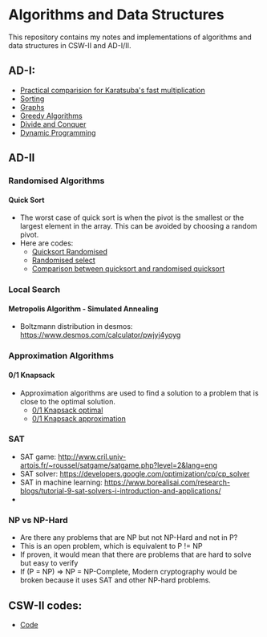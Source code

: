 # Algorithms and Data Structures
This repository contains my notes and implementations of algorithms and data structures in CSW-II and AD-I/II.

## AD-I:
  - [Practical comparision for Karatsuba's fast multiplication](./src/divide_conquer/README.md)
  - [Sorting](./src/sorting/)
  - [Graphs](./src/csw/graph/)
  - [Greedy Algorithms](./src/greedy/)
  - [Divide and Conquer](./src/divide_and_conquer/)
  - [Dynamic Programming](./src/dp/)

## AD-II
### Randomised Algorithms
#### Quick Sort
- The worst case of quick sort is when the pivot is the smallest or the largest element in the array. This can be avoided by choosing a random pivot.
- Here are codes:
  - [Quicksort Randomised](./src/sorting/quick_sort_randomised.py)
  - [Randomised select](./src/sorting/select_randomised.py)
  - [Comparison between quicksort and randomised quicksort](./src/sorting/compare_quick_sort_randomised.py)

### Local Search
#### Metropolis Algorithm - Simulated Annealing
  - Boltzmann distribution in desmos: https://www.desmos.com/calculator/pwjyj4yoyg

### Approximation Algorithms
#### 0/1 Knapsack
- Approximation algorithms are used to find a solution to a problem that is close to the optimal solution.
  - [0/1 Knapsack optimal](./src/dp/Knapsack01.java)
  - [0/1 Knapsack approximation](./src/dp/Knapsack01.java)

### SAT
- SAT game: http://www.cril.univ-artois.fr/~roussel/satgame/satgame.php?level=2&lang=eng
- SAT solver: https://developers.google.com/optimization/cp/cp_solver
- SAT in machine learning: https://www.borealisai.com/research-blogs/tutorial-9-sat-solvers-i-introduction-and-applications/
- 
### NP vs NP-Hard
- Are there any problems that are NP but not NP-Hard and not in P?
- This is an open problem, which is equivalent to P != NP
- If proven, it would mean that there are problems that are hard to solve but easy to verify
- If (P = NP) => NP = NP-Complete, Modern cryptography would be broken because it uses SAT and other NP-hard problems.

## CSW-II codes:
  - [Code](./src/csw/)
